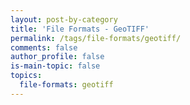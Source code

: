 ```yaml
---
layout: post-by-category
title: 'File Formats - GeoTIFF'
permalink: /tags/file-formats/geotiff/
comments: false
author_profile: false
is-main-topic: false
topics:
  file-formats: geotiff
---
```

